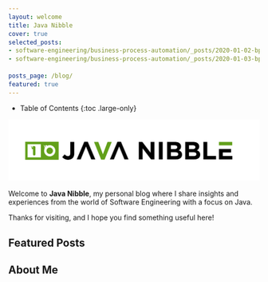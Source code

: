 ```yaml
---
layout: welcome
title: Java Nibble
cover: true
selected_posts:
- software-engineering/business-process-automation/_posts/2020-01-02-bpmn-diagrams.md
- software-engineering/business-process-automation/_posts/2020-01-03-bpmn-elements.md

posts_page: /blog/
featured: true
---
```


- Table of Contents
{:toc .large-only}

![Java Nibble Logo](/assets/images/logo/logo_long.png)

Welcome to **Java Nibble**, my personal blog where I share insights and experiences from the world of Software Engineering with a focus on Java.

Thanks for visiting, and I hope you find something useful here!


## Featured Posts
<!--posts-->

## About Me
<!--author-->